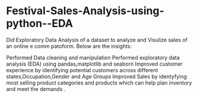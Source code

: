 # Festival-Sales-Analysis-using-python--EDA
Did Exploratory Data Analysis of a dataset to analyze and Visulize sales of an online e comm patoform.
Below are the insights:

Performed Data cleaning and manipulation
Performed exploratory data analysis (EDA) using pandas,matplotlib and seaborn
Improved customer experience by identifying potential customers across different states,Occupation,Gender and Age Groups 
Improved Sales by identyfying most selling product categories and products which can help plan inventory and meet the demands .
